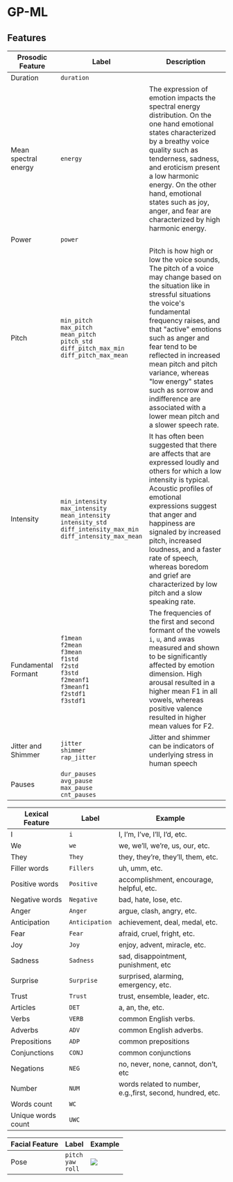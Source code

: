 # GP-ML

## Features
|Prosodic Feature|Label|Description|
|-|-|-|
|Duration|``duration``||
|Mean spectral energy|``energy``|The expression of emotion impacts the spectral energy distribution. On the one hand emotional states characterized by a breathy voice quality such as tenderness, sadness, and eroticism present a low harmonic energy. On the other hand, emotional states such as joy, anger, and fear are characterized by high harmonic energy.|
|Power|``power``||
|Pitch|``min_pitch``<br/>``max_pitch``<br/>``mean_pitch``<br/>``pitch_std``<br/>``diff_pitch_max_min``<br/>``diff_pitch_max_mean``|Pitch is how high or low the voice sounds, The pitch of a voice may change based on the situation like in stressful situations the voice's fundamental frequency raises, and that "active" emotions such as anger and fear tend to be reflected in increased mean pitch and pitch variance, whereas "low energy" states such as sorrow and indifference are associated with a lower mean pitch and a slower speech rate.|
|Intensity|``min_intensity``<br/>``max_intensity``<br/>``mean_intensity``<br/>``intensity_std``<br/>``diff_intensity_max_min``<br/>``diff_intensity_max_mean``|It has often been suggested that there are affects that are expressed loudly and others for which a low intensity is typical. Acoustic profiles of emotional expressions suggest that anger and happiness are signaled by increased pitch, increased loudness, and a faster rate of speech, whereas boredom and grief are characterized by low pitch and a slow speaking rate.|
|Fundamental Formant|``f1mean``<br/>``f2mean``<br/>``f3mean``<br/>``f1std``<br/>``f2std``<br/>``f3std``<br/>``f2meanf1``<br/>``f3meanf1``<br/>``f2stdf1``<br/>``f3stdf1``|The frequencies of the first and second formant of the vowels ``i``, ``u``, and ``a``was measured and shown to be significantly affected by emotion dimension. High arousal resulted in a higher mean F1 in all vowels, whereas positive valence resulted in higher mean values for F2.|
|Jitter and Shimmer|``jitter``<br/>``shimmer``<br/>``rap_jitter``|Jitter and shimmer can be indicators of underlying stress in human speech|
|Pauses|``dur_pauses``<br/>``avg_pause``<br/>``max_pause``<br/>``cnt_pauses``||

|Lexical Feature|Label|Example|
|-|-|-|
|I|``i``|I, I’m, I’ve, I’ll, I’d, etc.|
|We|``we``|we, we’ll, we’re, us, our, etc.|
|They|``They``|they, they’re, they’ll, them, etc.|
|Filler words| ``Fillers``|uh, umm, etc.|
|Positive words|``Positive``|accomplishment, encourage, helpful, etc.|
|Negative words|``Negative``|bad, hate, lose, etc.|
|Anger|``Anger``|argue, clash, angry, etc.|
|Anticipation|``Anticipation``|achievement, deal, medal, etc.|
|Fear|``Fear``|afraid, cruel, fright, etc.|
|Joy|``Joy``|enjoy, advent, miracle, etc.|
|Sadness|``Sadness``|sad, disappointment, punishment, etc|
|Surprise|``Surprise``|surprised, alarming, emergency, etc.|
|Trust|``Trust``|trust, ensemble, leader, etc.|
|Articles|``DET``|a, an, the, etc.|
|Verbs|``VERB``|common English verbs.|
|Adverbs|``ADV``|common English adverbs.|
|Prepositions|``ADP``|common prepositions|
|Conjunctions|``CONJ``|common conjunctions|
|Negations|``NEG``|no, never, none, cannot, don’t, etc|
|Number|``NUM``|words related to number, e.g.,first, second, hundred, etc.|
|Words count|``WC``||
|Unique words count|``UWC``||

|Facial Feature|Label|Example|
|-|-|-|
|Pose| ``pitch``<br/>``yaw``<br/>``roll``|![](https://miro.medium.com/max/691/1*U4ZQ8UjzouVMRo2Fgsz7UA.png)|
